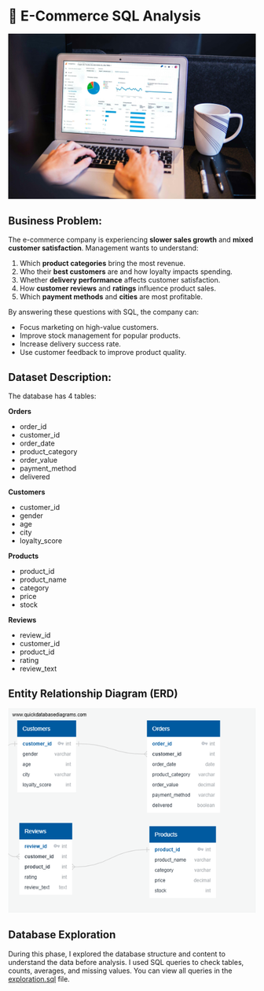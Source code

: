 # 🛒 E-Commerce SQL Analysis
![](ecommerce.jpg)
## Business Problem:
The e-commerce company is experiencing **slower sales growth** and **mixed customer satisfaction**.
Management wants to understand:
1. Which **product categories** bring the most revenue.
2. Who their **best customers** are and how loyalty impacts spending.
3. Whether **delivery performance** affects customer satisfaction.
4. How **customer reviews** and **ratings** influence product sales.
5. Which **payment methods** and **cities** are most profitable.

By answering these questions with SQL, the company can:
- Focus marketing on high-value customers.
- Improve stock management for popular products.
- Increase delivery success rate.
- Use customer feedback to improve product quality.

## Dataset Description:
The database has 4 tables:

**Orders**
- order_id  
- customer_id  
- order_date  
- product_category  
- order_value  
- payment_method  
- delivered  

**Customers**
- customer_id  
- gender  
- age  
- city  
- loyalty_score  

**Products**
- product_id  
- product_name  
- category  
- price  
- stock  

**Reviews**
- review_id  
- customer_id  
- product_id  
- rating  
- review_text

## Entity Relationship Diagram (ERD)
![](ERD.png)

## Database Exploration
During this phase, I explored the database structure and content to understand the data before analysis.
I used SQL queries to check tables, counts, averages, and missing values.
You can view all queries in the [exploration.sql](exploration.sql) 
 file.
